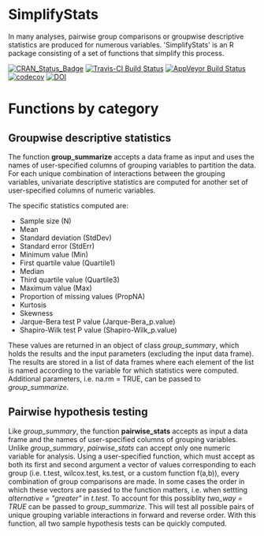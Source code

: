 # SimplifyStats
In many analyses, pairwise group comparisons or groupwise descriptive statistics are produced for numerous variables. 'SimplifyStats' is an R package consisting of a set of functions that simplify this process.


[![CRAN_Status_Badge](http://www.r-pkg.org/badges/version/SimplifyStats)](https://cran.r-project.org/package=SimplifyStats)
[![Travis-CI Build Status](https://travis-ci.org/zcolburn/SimplifyStats.svg?branch=master)](https://travis-ci.org/zcolburn/SimplifyStats)
[![AppVeyor Build Status](https://ci.appveyor.com/api/projects/status/github/zcolburn/SimplifyStats?branch=master&svg=true)](https://ci.appveyor.com/project/zcolburn/SimplifyStats)
[![codecov](https://codecov.io/gh/zcolburn/SimplifyStats/branch/master/graph/badge.svg)](https://codecov.io/gh/zcolburn/SimplifyStats)
[![DOI](https://zenodo.org/badge/138657516.svg)](https://zenodo.org/badge/latestdoi/138657516)

# Functions by category
## Groupwise descriptive statistics
The function **group_summarize** accepts a data frame as input and uses the names of user-specified columns of grouping variables to partition the data. For each unique combination of interactions between the grouping variables, univariate descriptive statistics are computed for another set of user-specified columns of numeric variables.


The specific statistics computed are:
* Sample size (N)
* Mean
* Standard deviation (StdDev)
* Standard error (StdErr)
* Minimum value (Min)
* First quartile value (Quartile1)
* Median
* Third quartile value (Quartile3)
* Maximum value (Max)
* Proportion of missing values (PropNA)
* Kurtosis
* Skewness
* Jarque-Bera test P value (Jarque-Bera_p.value)
* Shapiro-Wilk test P value (Shapiro-Wilk_p.value)


These values are returned in an object of class *group_summary*, which holds the results and the input parameters (excluding the input data frame). The results are stored in a list of data frames where each element of the list is named according to the variable for which statistics were computed. Additional parameters, i.e. na.rm = TRUE, can be passed to *group_summarize*.

## Pairwise hypothesis testing
Like *group_summary*, the function **pairwise_stats** accepts as input a data frame and the names of user-specified columns of grouping variables. Unlike *group_summary*, *pairwise_stats* can accept only one numeric variable for analysis. Using a user-specified function, which must accept as both its first and second argument a vector of values corresponding to each group (i.e. t.test, wilcox.test, ks.test, or a custom function f(a,b)), every combination of group comparisons are made. In some cases the order in which these vectors are passed to the function matters, i.e. when settting *alternative = "greater"* in *t.test*. To account for this possiblity *two_way = TRUE* can be passed to *group_summarize*. This will test all possible pairs of unique grouping variable interactions in forward and reverse order. With this function, all two sample hypothesis tests can be quickly computed.
